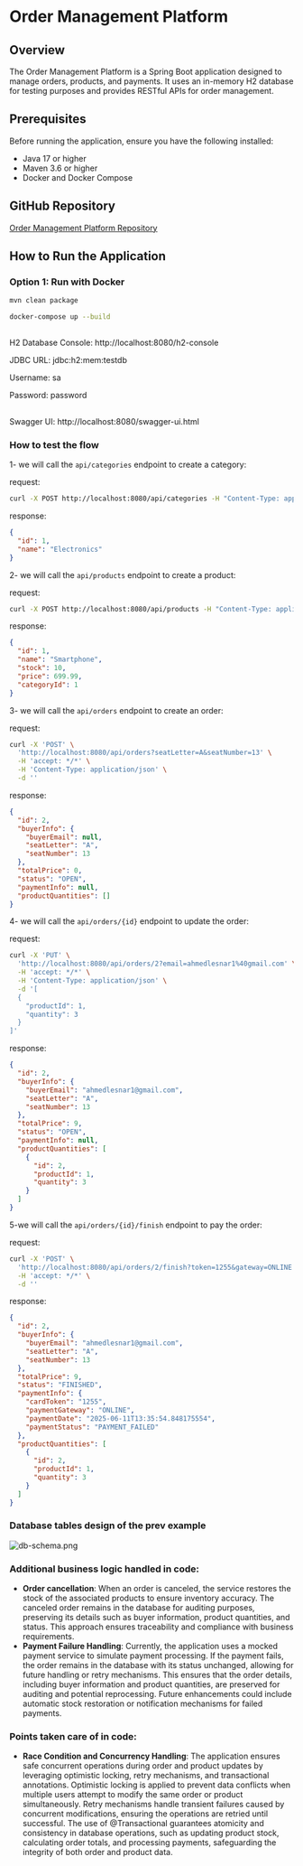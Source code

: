 # Order Management Platform

## Overview
The Order Management Platform is a Spring Boot application designed to manage orders, products, and payments. It uses an in-memory H2 database for testing purposes and provides RESTful APIs for order management.

## Prerequisites
Before running the application, ensure you have the following installed:
- Java 17 or higher
- Maven 3.6 or higher
- Docker and Docker Compose

## GitHub Repository

[Order Management Platform Repository](https://github.com/ahmedelsayed123/order-platform.git)

## How to Run the Application

### Option 1: Run with Docker
```bash
mvn clean package
```
```bash
docker-compose up --build
```
##
H2 Database Console: http://localhost:8080/h2-console

JDBC URL: jdbc:h2:mem:testdb 

Username: sa

Password: password

## 
Swagger UI: http://localhost:8080/swagger-ui.html

### How to test the flow

1- we will call the `api/categories` endpoint to create a category:

request:
```bash
curl -X POST http://localhost:8080/api/categories -H "Content-Type: application/json" -d '{"name": "Electronics"}'
```
response:
```json
{
  "id": 1,
  "name": "Electronics"
}
```
2- we will call the `api/products` endpoint to create a product:

request:
```bash
curl -X POST http://localhost:8080/api/products -H "Content-Type: application/json" -d '{"name": "Smartphone", "price": 699.99,"stock": 10, "categoryId": 1}'
```
response:
```json
{
  "id": 1,
  "name": "Smartphone",
  "stock": 10,
  "price": 699.99,
  "categoryId": 1
}
```
3- we will call the `api/orders` endpoint to create an order:

request:
```bash
curl -X 'POST' \
  'http://localhost:8080/api/orders?seatLetter=A&seatNumber=13' \
  -H 'accept: */*' \
  -H 'Content-Type: application/json' \
  -d ''
```
response:
```json
{
  "id": 2,
  "buyerInfo": {
    "buyerEmail": null,
    "seatLetter": "A",
    "seatNumber": 13
  },
  "totalPrice": 0,
  "status": "OPEN",
  "paymentInfo": null,
  "productQuantities": []
}
```
4- we will call the `api/orders/{id}` endpoint to update the order:

request:
```bash
curl -X 'PUT' \
  'http://localhost:8080/api/orders/2?email=ahmedlesnar1%40gmail.com' \
  -H 'accept: */*' \
  -H 'Content-Type: application/json' \
  -d '[
  {
    "productId": 1,
    "quantity": 3
  }
]'
```

response:
```json
{
  "id": 2,
  "buyerInfo": {
    "buyerEmail": "ahmedlesnar1@gmail.com",
    "seatLetter": "A",
    "seatNumber": 13
  },
  "totalPrice": 9,
  "status": "OPEN",
  "paymentInfo": null,
  "productQuantities": [
    {
      "id": 2,
      "productId": 1,
      "quantity": 3
    }
  ]
}
```

5-we will call the `api/orders/{id}/finish` endpoint to pay the order:

request:
```bash
curl -X 'POST' \
  'http://localhost:8080/api/orders/2/finish?token=1255&gateway=ONLINE' \
  -H 'accept: */*' \
  -d ''
```

response:

```json
{
  "id": 2,
  "buyerInfo": {
    "buyerEmail": "ahmedlesnar1@gmail.com",
    "seatLetter": "A",
    "seatNumber": 13
  },
  "totalPrice": 9,
  "status": "FINISHED",
  "paymentInfo": {
    "cardToken": "1255",
    "paymentGateway": "ONLINE",
    "paymentDate": "2025-06-11T13:35:54.848175554",
    "paymentStatus": "PAYMENT_FAILED"
  },
  "productQuantities": [
    {
      "id": 2,
      "productId": 1,
      "quantity": 3
    }
  ]
}
```
### Database tables design of the prev example


![db-schema.png](..%2Fdb-schema.png)

### Additional business logic handled in code:
- **Order cancellation**: When an order is canceled, the service restores the stock of the associated products to ensure inventory accuracy. The canceled order remains in the database for auditing purposes, preserving its details such as buyer information, product quantities, and status. This approach ensures traceability and compliance with business requirements.
- **Payment Failure Handling**: Currently, the application uses a mocked payment service to simulate payment processing. If the payment fails, the order remains in the database with its status unchanged, allowing for future handling or retry mechanisms. This ensures that the order details, including buyer information and product quantities, are preserved for auditing and potential reprocessing. Future enhancements could include automatic stock restoration or notification mechanisms for failed payments.

### Points taken care of in code:
- **Race Condition and Concurrency Handling**: The application ensures safe concurrent operations during order and product updates by leveraging optimistic locking, retry mechanisms, and transactional annotations. Optimistic locking is applied to prevent data conflicts when multiple users attempt to modify the same order or product simultaneously. Retry mechanisms handle transient failures caused by concurrent modifications, ensuring the operations are retried until successful. The use of @Transactional guarantees atomicity and consistency in database operations, such as updating product stock, calculating order totals, and processing payments, safeguarding the integrity of both order and product data.


